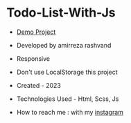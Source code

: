 # Todo-List-With-Js
- [Demo Project](https://amirreza-rashvand-developer.github.io/Counter/)

- Developed by amirreza rashvand

- Responsive

- Don't use LocalStorage this project

- Created - 2023

- Technologies Used - Html, Scss, Js

- How to reach me : with my [instagram](https://www.instagram.com/amirreza_rashvand_developer)
